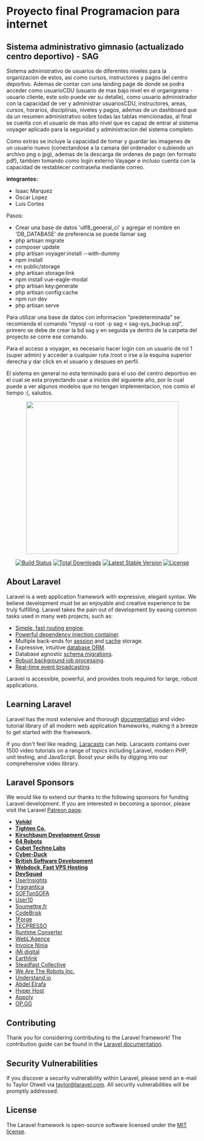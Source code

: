 <h1> Proyecto final Programacion para internet </h1>
<h2> Sistema administrativo gimnasio (actualizado centro deportivo) - SAG </h2>
<p> Sistema administrativo de usuarios de diferentes niveles para la organizacion de estos, asi como cursos, instructores y pagos del centro deportivo.
    Ademas de contar con una landing page de donde se podra acceder como usuarioCDU (usuario de mas bajo nivel en el organigrama - usuario cliente, este solo puede ver su detalle), como usuario administrador con la capacidad de ver y administrar usuariosCDU, instructores, areas, cursos, horarios, disciplinas, niveles y pagos, ademas de un dashboard que da un 
    resumen administrativo sobre todas las tablas mencionadas, al final se cuenta con el usuario de mas alto nivel que es capaz de entrar al sistema voyager aplicado para la seguridad y administracion del sistema completo. </p>
<p> Como extras se incluye la capacidad de tomar y guardar las imagenes de un usuario nuevo (conectandose a la camara del ordenador o subiendo un archivo png o jpg), ademas de la descarga de ordenes de pago (en formato pdf), tambien tomando como login externo Vayager e incluso cuenta con la capacidad de restablecer contraseña mediante correo. </p>
<p><b> integrantes: </b></p>
<ul>
<li> Isaac Marquez </li>
<li> Oscar Lopez </li>
<li> Luis Cortes </li>
</ul>
<p>Pasos:
<ul>
<li> Crear una base de datos 'utf8_general_ci' y agregar el nombre en 'DB_DATABASE' de preferencia se puede llamar sag  </li>
<li> php artisan migrate </li>
<li> composer update </li>
<li> php artisan voyager:install --with-dummy </li>
<li> npm install </li>
<li> rm public/storage </li>
<li> php artisan storage:link  </li>
<li> npm install vue-eagle-modal </li>
<li> php artisan key:generate </li>
<li> php artisan config:cache </li>
<li> npm run dev </li>
<li> php artisan serve </li>
</ul>
<p> Para utilizar una base de datos con informacion "predeterminada" se recomienda el comando "mysql -u root -p sag < sag-sys_backup.sql", primero se debe de crear la bd sag y en seguida ya dentro de la carpeta del proyecto se corre ese comando.</p>
<p> Para el acceso a voyager, es necesario hacer login con un usuario de rol 1 (super admin) y acceder a cualquier ruta /root o irse a la esquina superior derecha y dar click en el usuario y despues en perfil. </p>
<p> El sistema en general no esta terminado para el uso del centro deportivo en el cual se esta proyectando usar a inicios del siguiente año, por lo cual puede a ver algunos modelos que no tengan implementacion, nos comio el tiempo :(, saludos.</p>


<p align="center"><img src="https://res.cloudinary.com/dtfbvvkyp/image/upload/v1566331377/laravel-logolockup-cmyk-red.svg" width="400"></p>

<p align="center">
<a href="https://travis-ci.org/laravel/framework"><img src="https://travis-ci.org/laravel/framework.svg" alt="Build Status"></a>
<a href="https://packagist.org/packages/laravel/framework"><img src="https://poser.pugx.org/laravel/framework/d/total.svg" alt="Total Downloads"></a>
<a href="https://packagist.org/packages/laravel/framework"><img src="https://poser.pugx.org/laravel/framework/v/stable.svg" alt="Latest Stable Version"></a>
<a href="https://packagist.org/packages/laravel/framework"><img src="https://poser.pugx.org/laravel/framework/license.svg" alt="License"></a>
</p>

## About Laravel

Laravel is a web application framework with expressive, elegant syntax. We believe development must be an enjoyable and creative experience to be truly fulfilling. Laravel takes the pain out of development by easing common tasks used in many web projects, such as:

- [Simple, fast routing engine](https://laravel.com/docs/routing).
- [Powerful dependency injection container](https://laravel.com/docs/container).
- Multiple back-ends for [session](https://laravel.com/docs/session) and [cache](https://laravel.com/docs/cache) storage.
- Expressive, intuitive [database ORM](https://laravel.com/docs/eloquent).
- Database agnostic [schema migrations](https://laravel.com/docs/migrations).
- [Robust background job processing](https://laravel.com/docs/queues).
- [Real-time event broadcasting](https://laravel.com/docs/broadcasting).

Laravel is accessible, powerful, and provides tools required for large, robust applications.

## Learning Laravel

Laravel has the most extensive and thorough [documentation](https://laravel.com/docs) and video tutorial library of all modern web application frameworks, making it a breeze to get started with the framework.

If you don't feel like reading, [Laracasts](https://laracasts.com) can help. Laracasts contains over 1500 video tutorials on a range of topics including Laravel, modern PHP, unit testing, and JavaScript. Boost your skills by digging into our comprehensive video library.

## Laravel Sponsors

We would like to extend our thanks to the following sponsors for funding Laravel development. If you are interested in becoming a sponsor, please visit the Laravel [Patreon page](https://patreon.com/taylorotwell).

- **[Vehikl](https://vehikl.com/)**
- **[Tighten Co.](https://tighten.co)**
- **[Kirschbaum Development Group](https://kirschbaumdevelopment.com)**
- **[64 Robots](https://64robots.com)**
- **[Cubet Techno Labs](https://cubettech.com)**
- **[Cyber-Duck](https://cyber-duck.co.uk)**
- **[British Software Development](https://www.britishsoftware.co)**
- **[Webdock, Fast VPS Hosting](https://www.webdock.io/en)**
- **[DevSquad](https://devsquad.com)**
- [UserInsights](https://userinsights.com)
- [Fragrantica](https://www.fragrantica.com)
- [SOFTonSOFA](https://softonsofa.com/)
- [User10](https://user10.com)
- [Soumettre.fr](https://soumettre.fr/)
- [CodeBrisk](https://codebrisk.com)
- [1Forge](https://1forge.com)
- [TECPRESSO](https://tecpresso.co.jp/)
- [Runtime Converter](http://runtimeconverter.com/)
- [WebL'Agence](https://weblagence.com/)
- [Invoice Ninja](https://www.invoiceninja.com)
- [iMi digital](https://www.imi-digital.de/)
- [Earthlink](https://www.earthlink.ro/)
- [Steadfast Collective](https://steadfastcollective.com/)
- [We Are The Robots Inc.](https://watr.mx/)
- [Understand.io](https://www.understand.io/)
- [Abdel Elrafa](https://abdelelrafa.com)
- [Hyper Host](https://hyper.host)
- [Appoly](https://www.appoly.co.uk)
- [OP.GG](https://op.gg)

## Contributing

Thank you for considering contributing to the Laravel framework! The contribution guide can be found in the [Laravel documentation](https://laravel.com/docs/contributions).

## Security Vulnerabilities

If you discover a security vulnerability within Laravel, please send an e-mail to Taylor Otwell via [taylor@laravel.com](mailto:taylor@laravel.com). All security vulnerabilities will be promptly addressed.

## License

The Laravel framework is open-source software licensed under the [MIT license](https://opensource.org/licenses/MIT).
